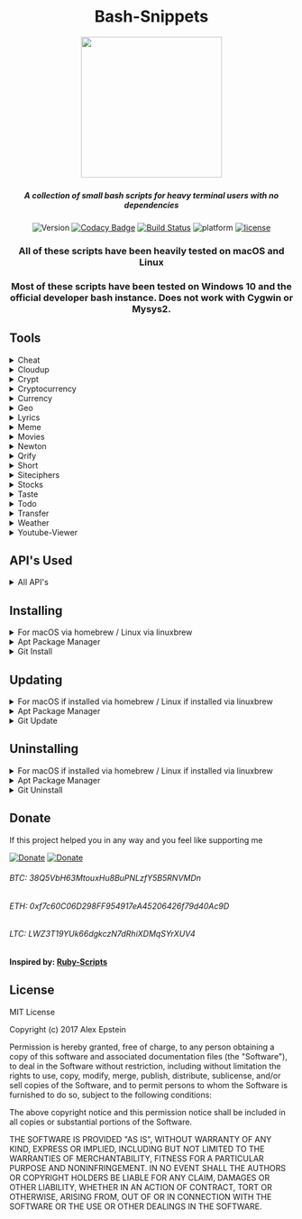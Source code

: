 <div align="center">

# Bash-Snippets

<img src="https://cloud.githubusercontent.com/assets/2059754/24601246/753a7f36-1858-11e7-9d6b-7a0e64fb27f7.png" height="250px" width="250px">

##### A collection of small bash scripts for heavy terminal users with no dependencies

![Version](https://img.shields.io/github/release/alexanderepstein/Bash-Snippets.svg) [![Codacy Badge](https://api.codacy.com/project/badge/Grade/a4bf023a3d0d499abc9d2bf14b296a14)](https://www.codacy.com/app/alexanderepstein/Bash-Snippets?utm_source=github.com&amp;utm_medium=referral&amp;utm_content=alexanderepstein/Bash-Snippets&amp;utm_campaign=Badge_Grade) [![Build Status](https://travis-ci.org/alexanderepstein/Bash-Snippets.svg?branch=master)](https://travis-ci.org/alexanderepstein/Bash-Snippets) ![platform](https://img.shields.io/badge/platform-OSX%2C%20Linux%20%26%20Windows-blue.svg)  [![license](https://img.shields.io/github/license/mashape/apistatus.svg?style=plastic)]()



### All of these scripts have been heavily tested on macOS and Linux
### Most of these scripts have been tested on Windows 10 and the official developer bash instance. Does not work with Cygwin or Mysys2.

</div>

## Tools

<details>
<summary>Cheat</summary>

The fastest way to find {command options|code pieces} you need

Supports multiple languages and many bash commands

<div align="center">

<img max-height="500px" max-width="500px" src="https://github.com/alexanderepstein/Bash-Snippets/blob/master/cheat/cheat.png?raw=true">

</div>
</details>

<details>
<summary>Cloudup</summary>

A tool that facilitates backing up github repositories to bitbucket

If you have ever felt the fear of the github unicorn this could be your savior

Furthermore you can backup the repositories of any github user to your bitbucket.

Backup all github repositories of the designated user at once with the -a option.
Or run it with no flags and backup individual repositories.

<div align="center">

<img height="75%" width="75%" src="https://github.com/alexanderepstein/Bash-Snippets/blob/master/cloudup/cloudup.png?raw=true">

</div>
</details>


<details>
<summary>Crypt</summary>

A wrapper for openssl that allows for quickly encrypting and decrypting files

```bash
crypt -e [original file] [encrypted file] # encrypts files
crypt -d [encrypted file] [output file] # decrypts files
```
#### Encryption Details
* Uses AES 256 level encryption
* Key is salted before creation
* Password is never in plain text, and OpenSSL generates key based on password
* Encrypted data is encoded in Base64, so it can be used as plain text in an email. (Not usually necessary if attached as a file)

**Tested With**  .pdf, .txt, .docx, .doc, .png, .jpeg

**CAUTION**  Make sure to use different filenames, otherwise your file will be overwritten!


<div align="center">

<img max-height="500px" max-width="500px" src="https://github.com/alexanderepstein/Bash-Snippets/blob/master/crypt/crypt.png?raw=true">

</div>
</details>


<details>
<summary>Cryptocurrency</summary>

Converts Cryptocurrency based on realtime exchange rates of the top 10 cryptos

<div align="center">

<img max-height="500px" max-width="505px" src="https://github.com/alexanderepstein/Bash-Snippets/blob/master/cryptocurrency/cryptocurrency.png?raw=true">

</div>

Originally written by: [Jonas-Taha El Sesiy](https://github.com/elsesiy)
Heavy modifications by: [Alex Epstein](https://github.com/alexanderepstein)
</details>


<details>
<summary>Currency</summary>

Converts currency based on realtime exchange rates

<div align="center">

<img max-height="500px" max-width="500px" src="https://github.com/alexanderepstein/Bash-Snippets/blob/master/currency/currency.png?raw=true">

</div>

If you want to bypass to guided input you can pass in 3 arguments and it will run from there
ex.```currency [baseCurrency] [exchangeToCurrency] [amountBeingExchanged]```
so a valid use case would be ```currency USD EUR 12.35```
</details>


<details>
<summary>Geo</summary>

Provides data for  wan, lan, router, dns, mac, and ip geolocation


<div align="center">

<img max-height="500px" max-width="500px" src="https://github.com/alexanderepstein/Bash-Snippets/blob/master/geo/geo.png?raw=true">

</div>

Written by: [Jake Meyer](https://github.com/jakewmeyer)
</details>

<details>
<summary>Lyrics</summary>

Grab lyrics for a given song quickly from the command line.


<div align="center">

<img max-height="500px" max-width="500px" src="https://github.com/alexanderepstein/Bash-Snippets/blob/master/lyrics/lyrics.png?raw=true">

</div>

</details>

<details>
<summary>Meme</summary>

A lightning fast meme generator.


<div align="center">

<img max-height="500px" max-width="500px" src="https://github.com/alexanderepstein/Bash-Snippets/blob/master/meme/meme.png?raw=true">

</div>

</details>

<details>
<summary>Movies</summary>

Quick search that grabs relevant information about a movie

<div align="center">

<img max-height="500px" max-width="500px" src="https://github.com/alexanderepstein/Bash-Snippets/blob/master/movies/movies.png?raw=true">

</div>
</details>


<details>
<summary>Newton</summary>

Performs numerical calculations all the way up to symbolic math parsing.

<div align="center">

<img max-height="500px" max-width="500px" src="https://github.com/alexanderepstein/Bash-Snippets/blob/master/newton/newton.png?raw=true">

</div>
</details>


<details>
<summary>Qrify</summary>

Takes any string of text and turns it into a qr code

This is useful for sending links or saving a string of commands to your phone


<div align="center">

<img max-height="500px" max-width="500px" src="https://github.com/alexanderepstein/Bash-Snippets/blob/master/qrify/qrify.png?raw=true">

</div>

Written by: [Linyos Torovoltos](http://github.com/linyostorovovoltos)
</details>


<details>
<summary>Short</summary>

Gets the link that is being masked by a url shortner

<div align="center">

<img max-height="500px" max-width="500px" src="https://github.com/alexanderepstein/Bash-Snippets/blob/master/short/short.png?raw=true">

</div>
</details>

<details>
<summary>Siteciphers</summary>

Check which ciphers are enabled / disabled for a given https site.

Sometimes ciphers are deemed vulnerable, so when you are changing configuration, this can be used to confirm that the cipher truly is disabled.

Some browsers (For example old versions of IE) don't support some of the newer ciphers, which would be a good example of when a SysAdmin would need a list of currently supported ciphers so that changes can be made.

<div align="center">

<img height="75%" width="75%" src="https://github.com/alexanderepstein/Bash-Snippets/blob/master/siteciphers/siteciphers.png?raw=true">

</div>
</details>


<details>
<summary>Stocks</summary>

Provides information about a certain stock symbol


<div align="center">

<img max-height="500px" max-width="500px" src="https://github.com/alexanderepstein/Bash-Snippets/blob/master/stocks/stocks.png?raw=true">

</div>
</details>


<details>
<summary>Taste</summary>

Recommendation engine that provides three similar items like the supplied item

Also can provide information on a given item

Valid items are: shows, books, music, artists, movies, authors, games

<div align="center">

<img max-height="500px" max-width="500px" src="https://github.com/alexanderepstein/Bash-Snippets/blob/master/taste/taste.png?raw=true">

</div>

### Needs an API Key (don't worry it's free)
* Get the API key [here](https://tastedive.com/account/api_access)
* After getting the API key run the following line ```export TASTE_API_KEY="yourAPIKeyGoesHere" >> ~/.bash_profile```
</details>


<details>
<summary>Todo</summary>

A simplistic command line todo list


<div align="center">

<img max-height="500px" max-width="500px" src="https://github.com/alexanderepstein/Bash-Snippets/blob/master/todo/todo.png?raw=true">

</div>
</details>


<details>
<summary>Transfer</summary>

Quickly transfer files from the command line.


<div align="center">

<img max-height="500px" max-width="500px" src="https://github.com/alexanderepstein/Bash-Snippets/blob/master/transfer/transfer.png?raw=true">

</div>
</details>


<details>
<summary>Weather</summary>

Provides a 3 day forecast

With no arguments it will grab the weather for your location as determined by your ip

<div align="center">

<img height="75%" width="75%" src="https://github.com/alexanderepstein/Bash-Snippets/blob/master/weather/weather.png?raw=true">

</div>

With arguments you can pass in a city or country and get the weather in that area


Also can show the current moon phase

<div align="center">

<img height="75%" width="75%" src="https://github.com/alexanderepstein/Bash-Snippets/blob/master/weather/moon.png?raw=true">

</div>
</details>


<details>
<summary>Youtube-Viewer</summary>

Provides a way to watch youtube videos from the terminal.

You can use ```ytview -c [channel name]``` to see recent videos by that artist.

You can use ```ytview -s [videoToSearch]``` or just ```ytview [videoToSearch]``` to search for videos.


<div align="center">

<img height="75%" width="75%" src="https://github.com/alexanderepstein/Bash-Snippets/blob/master/ytview/ytview.png?raw=true">

</div>

Written by: [Linyos Torovoltos](http://github.com/linyostorovovoltos)
</details>

## API's Used

<details>
<summary>All API's</summary>

* To get location based on ip address: [ipinfo](https://ipinfo.io)
* To get and print weather based on a location: [wttr](http://wttr.in)
* To grab the stock information in JSON format: [alphavantage](https://www.alphavantage.co)
* To grab the latest exchange rate between currencies: [fixer](http://fixer.io)
* To grab information on movies: [omdbapi](http://www.omdbapi.com/)
* To grab recommendations based on an item: [tastedive](https://tastedive.com)
* To determine masked link behind url shortner: [ki.tc](http://ki.tc)
* To grab cheatsheets for commands and languages: [cheat](http://cheat.sh/)
* To encode text into a qr code: [qrenco](http://qrenco.de)
* To grab a list of a users repositories: [github](https://developer.github.com/v3/)
* To upload a repository to bitbucket: [bitbucket](https://developer.atlassian.com/bitbucket/api/2/reference/)
* To get your WAN ip address: [ipify](https://www.ipify.org/)
* To grab the latest exchange rate between cryptocurrencies to standard currencies: [coinmarketcap](https://coinmarketcap.com/api/)
* To perform symbolic math and other computations: [newton](https://newton.now.sh)
* To transfer files: [transfer](https://transfer.sh)
* To grab lyrics from a song: [lyrics.ovh](http://docs.lyricsovh.apiary.io)
* To generate memes: [MemeGen](https://memegen.link)
* To get a chart of the top 10 cryptocurrencies [rate.sx](http://rate.sx)

</details>





## Installing

<details>
<summary>For macOS via homebrew / Linux via linuxbrew</summary>

```bash
brew install bash-snippets # installs all tools
brew install bash-snippets --without-all-tools --with-newton --with-weather # specifying install for individual tools
```

</details>

<details>
<summary>Apt Package Manager</summary>

```bash
sudo add-apt-repository ppa:navanchauhan/bash-snippets
sudo apt update
sudo apt install bash-snippets
```

</details>

<details>
<summary>Git Install</summary>

* First clone the repository:  
```bash
git clone https://github.com/alexanderepstein/Bash-Snippets
```

* Then cd into the cloned directory:
```bash
cd Bash-Snippets
```

* Git checkout to the latest stable release
```bash
git checkout v1.21.0
```

* Run the guided install script with
```bash
./install.sh
```
this will let you choose which scripts to install

* Install all the scripts
```bash
./install.sh all
```

* Install an individual script
```bash
./install.sh stocks
```

</details>




## Updating

<details>
<summary>For macOS if installed via homebrew / Linux if installed via linuxbrew</summary>

```bash
brew upgrade bash-snippets
```

</details>

<details>
<summary>Apt Package Manager</summary>

```bash
sudo apt update
sudo apt upgrade
```

</details>

<details>
<summary>Git Update</summary>

With any of the installed tools you can automate the update by running it with the -u option or passing in update as the arguments
Ex.
```bash
stocks update
```
or
```bash
stocks -u
```
This will clone the repository and install the new versions of scripts that were installed, if you didn't install a certain tool this script will not install the new version of that tool.


</details>



## Uninstalling

<details>
<summary>For macOS if installed via homebrew / Linux  if installed via linuxbrew</summary>

```bash
brew uninstall bash-snippets
```

</details>

<details>
<summary>Apt Package Manager</summary>

```bash
sudo apt remove bash-snippets
```

</details>

<details>
<summary>Git Uninstall</summary>


* If you don't have the Bash-Snippets folder anymore clone the repository:  
```bash
git clone https://github.com/alexanderepstein/Bash-Snippets
```

* cd into the Bash-Snippets directory:
```bash
cd Bash-Snippets
```


#### To go through a guided uninstall
```bash
./uninstall.sh
```

#### To uninstall all installed bash-snippets
```bash
./uninstall.sh all
```

</details>


## Donate
If this project helped you in any way and you feel like supporting me

[![Donate](https://img.shields.io/badge/Donate-Venmo-blue.svg)](https://venmo.com/AlexanderEpstein)
[![Donate](https://img.shields.io/badge/Donate-SquareCash-green.svg)](https://cash.me/$AlexEpstein)

###### BTC: 38Q5VbH63MtouxHu8BuPNLzfY5B5RNVMDn
###### ETH: 0xf7c60C06D298FF954917eA45206426f79d40Ac9D
###### LTC: LWZ3T19YUk66dgkczN7dRhiXDMqSYrXUV4

#### Inspired by: [Ruby-Scripts](https://github.com/jakewmeyer/Ruby-Scripts)

## License

MIT License

Copyright (c) 2017 Alex Epstein

Permission is hereby granted, free of charge, to any person obtaining a copy of this software and associated documentation files (the "Software"), to deal in the Software without restriction, including without limitation the rights to use, copy, modify, merge, publish, distribute, sublicense, and/or sell copies of the Software, and to permit persons to whom the Software is furnished to do so, subject to the following conditions:

The above copyright notice and this permission notice shall be included in all copies or substantial portions of the Software.

THE SOFTWARE IS PROVIDED "AS IS", WITHOUT WARRANTY OF ANY KIND, EXPRESS OR IMPLIED, INCLUDING BUT NOT LIMITED TO THE WARRANTIES OF MERCHANTABILITY, FITNESS FOR A PARTICULAR PURPOSE AND NONINFRINGEMENT. IN NO EVENT SHALL THE AUTHORS OR COPYRIGHT HOLDERS BE LIABLE FOR ANY CLAIM, DAMAGES OR OTHER LIABILITY, WHETHER IN AN ACTION OF CONTRACT, TORT OR OTHERWISE, ARISING FROM, OUT OF OR IN CONNECTION WITH THE SOFTWARE OR THE USE OR OTHER DEALINGS IN THE SOFTWARE.
